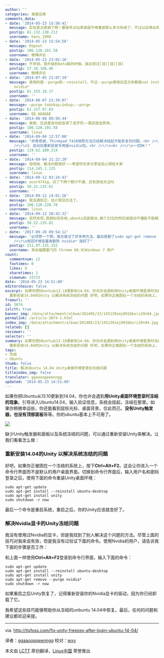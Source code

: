 ```yaml
---
author: ''
categories: 桌面应用
comments_data:
- date: '2014-05-23 15:50:41'
  message: 实在是太感谢了啊！要是早点出来我就不用重装那么多次系统了，不过以后再出现这个问题就不用重装系统了。
  postip: 61.132.138.212
  username: hans_1990
- date: '2014-05-23 15:54:58'
  message: Repost
  postip: 106.120.101.58
  username: 微博评论
- date: '2014-05-23 23:02:16'
  message: 不早说，我升级到beta版的时候，就出现过[泪][泪][泪]
  postip: 27.18.106.46
  username: 微博评论
- date: '2014-07-05 21:07:39'
  message: 使用的是--purge和--reinstall，不过--purge使用后显示的都是not install。 nvidia用户运行dpkg -l
    nvidia*
  postip: 61.155.18.17
  username: ''
- date: '2014-08-07 21:39:07'
  message: –purge to&nbsp;&nbsp;-–purge
  postip: 61.157.97.83
  username: QQ_A8ADAE
- date: '2014-08-08 09:50:44'
  message: 谢谢，应该是自动给变成了连字符——我这就去修改。
  postip: 106.120.101.58
  username: linux
- date: '2014-09-04 12:57:00'
  message: "非常感谢，Thinkpad T410按照方法已经解决挂起不能恢复的问题。<br />\r\n1、重装desktop，unity<br />\r\n2、卸载nvidia包<br
    />\r\n3、启动后重新安装专用版nvidia包。<br />\r\n<br />\r\n一切OK！"
  postip: 119.62.109.214
  username: ''
- date: '2014-09-04 21:22:29'
  message: 哈哈哈，解决问题就好~~~希望你也多分享经验心得给大家
  postip: 114.245.1.125
  username: linux
- date: '2014-09-12 03:24:43'
  message: acer4741g，试了下两个都行不通，还有其他方法吗
  postip: 58.22.135.81
  username: ''
- date: '2014-09-12 14:01:26'
  message: 我没遇到过，估计我没办法了。
  postip: 106.120.220.78
  username: linux
- date: '2014-09-12 20:42:32'
  message: 突然发现,我貌似双系统,ubuntu没装驱动,搞个32位的然后装驱动不懂能不能解决问题
  postip: 58.22.135.81
  username: ''
- date: '2017-09-20 09:54:12'
  message: "必须赞一个啊，我也是试了好多种方法，最后是删了sudo apt-get remove --purge nvidia*，之前自己配置环境变量导致系统崩溃，<br
    />\r\n改回环境变量再删除 nvidia* 就好了"
  postip: 211.97.131.152
  username: 来自福建厦门的 Chrome 60.0|Windows 7 用户
count:
  commentnum: 12
  favtimes: 0
  likes: 0
  sharetimes: 1
  viewnum: 33733
date: '2014-05-23 14:51:00'
editorchoice: false
excerpt: 如果你把Ubuntu从13.10更新到14.04，你也许会遇到用Unity桌面环境登录时冻结的现象。引导进入Ubuntu14.04，输入验证信息，系统会挂起，冻结在那里。如果你稍微幸运些，你还能看到鼠标光标、桌面背景，仅此而已。没有Unity触发器，也没有顶部面板等等。你的ubuntu基本上不可用了。  缺少Unity触发器和面板以及系统冻结的问题，可以通过重新安装Unity来解决。让我们看看怎么做：
  重新安装14.04的Unity 以解决系统冻结的问题 好吧，如果你正被困在一个冻结的系统上，按下Ctrl+Alt+F2。这会让你进入一个命令行界面而不是默认的用户桌面界面。
fromurl: ''
id: 3074
islctt: true
banner_img: /data/attachment/album/201405/23/145139imj091bbsri29n94.jpg
permalink: /article-3074-1.html
index_img: /data/attachment/album/201405/23/145139imj091bbsri29n94.jpg.thumb.jpg
related: []
reviewer: ''
selector: ''
summary: 如果你把Ubuntu从13.10更新到14.04，你也许会遇到用Unity桌面环境登录时冻结的现象。引导进入Ubuntu14.04，输入验证信息，系统会挂起，冻结在那里。如果你稍微幸运些，你还能看到鼠标光标、桌面背景，仅此而已。没有Unity触发器，也没有顶部面板等等。你的ubuntu基本上不可用了。  缺少Unity触发器和面板以及系统冻结的问题，可以通过重新安装Unity来解决。让我们看看怎么做：
  重新安装14.04的Unity 以解决系统冻结的问题 好吧，如果你正被困在一个冻结的系统上，按下Ctrl+Alt+F2。这会让你进入一个命令行界面而不是默认的用户桌面界面。
tags:
- 冻结
- Ubuntu
thumb: false
title: 解决Ubuntu 14.04 Unity桌面环境登录后冻结问题
titleindex_img: false
translator: ggaaooppeenngg
updated: '2014-05-23 14:51:00'
---
```


如果你把Ubuntu从13.10更新到14.04，你也许会遇到**用Unity桌面环境登录时冻结的现象**。引导进入Ubuntu14.04，输入验证信息，系统会挂起，冻结在那里。如果你稍微幸运些，你还能看到鼠标光标、桌面背景，仅此而已。**没有Unity触发器，也没有顶部面板**等等。你的ubuntu基本上不可用了。


![](/data/attachment/album/201405/23/145139imj091bbsri29n94.jpg)


缺少Unity触发器和面板以及系统冻结的问题，可以通过重新安装Unity来解决。让我们看看怎么做：


### 重新安装14.04的Unity 以解决系统冻结的问题


好吧，如果你正被困在一个冻结的系统上，按下**Ctrl+Alt+F2**。这会让你进入一个命令行界面而不是默认的用户桌面界面。切换到命令行界面后，输入用户名和密码登录之后，使用下面的命令重装Unity桌面环境：



```
sudo apt-get update
sudo apt-get install --reinstall ubuntu-desktop
sudo apt-get install unity
sudo shutdown -r now

```

最后一个命令是重启系统，重启之后，你的Unity应该就变好了。


### 解决Nvidia显卡的Unity冻结问题


我没有使用过Nvidia的显卡，但是我找到了别人解决这个问题的方法。尽管上面的技巧对我来说有效，但是我没有过验证下面的命令。使用Nvidia的用户，请告诉我下面的步骤是否工作：


和上面一样使用**Ctrl+Alt+F2**登录到命令行界面，输入下面的命令：



```
sudo apt-get update
sudo apt-get install --reinstall ubuntu-desktop
sudo apt-get install unity
sudo apt-get remove --purge nvidia*
sudo shutdown -r now

```

如果重启之后Unity恢复了，记得重新安装你的Nvidia显卡的驱动，因为你已经卸载了它。


我希望这些技巧能够帮助你从冻结的unbuntu 14.04中恢复。最后，任何的问题和建议都欢迎来提。




---


via: <http://itsfoss.com/fix-unity-freezes-after-login-ubuntu-14-04/>


译者：[ggaaooppeenngg](https://github.com/ggaaooppeenngg) 校对：[wxy](https://github.com/wxy)


本文由 [LCTT](https://github.com/LCTT/TranslateProject) 原创翻译，[Linux中国](http://linux.cn/) 荣誉推出